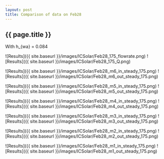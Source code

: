 ```yaml
---
layout: post
title: Comparison of data on Feb28
---
```

{{ page.title }}
-----------------
With h_{wa} = 0.084

![Results]({{ site.baseurl }}/images/ICSolar/Feb28_175_flowrate.png) ![Results]({{ site.baseurl }}/images/ICSolar/Feb28_175_Q.png)

![Results]({{ site.baseurl }}/images/ICSolar/Feb28_m6_in_steady_175.png) ![Results]({{ site.baseurl }}/images/ICSolar/Feb28_m6_out_steady_175.png)

![Results]({{ site.baseurl }}/images/ICSolar/Feb28_m5_in_steady_175.png) ![Results]({{ site.baseurl }}/images/ICSolar/Feb28_m5_out_steady_175.png)

![Results]({{ site.baseurl }}/images/ICSolar/Feb28_m4_in_steady_175.png) ![Results]({{ site.baseurl }}/images/ICSolar/Feb28_m4_out_steady_175.png)

![Results]({{ site.baseurl }}/images/ICSolar/Feb28_m3_in_steady_175.png) ![Results]({{ site.baseurl }}/images/ICSolar/Feb28_m3_out_steady_175.png)

![Results]({{ site.baseurl }}/images/ICSolar/Feb28_m2_in_steady_175.png) ![Results]({{ site.baseurl }}/images/ICSolar/Feb28_m2_out_steady_175.png)

![Results]({{ site.baseurl }}/images/ICSolar/Feb28_m1_in_steady_175.png) ![Results]({{ site.baseurl }}/images/ICSolar/Feb28_m1_out_steady_175.png)

